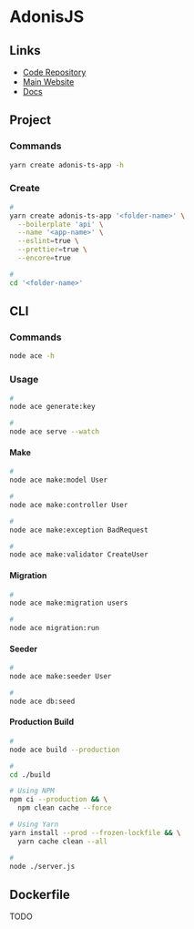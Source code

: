 # AdonisJS

<!--
https://github.com/CesarJrFontalvo/buen-comienzo-adonis-5/blob/main/Dockerfile
-->

## Links

- [Code Repository](https://github.com/adonisjs/core)
- [Main Website](https://adonisjs.com)
- [Docs](https://docs.adonisjs.com)

## Project

### Commands

```sh
yarn create adonis-ts-app -h
```

### Create

```sh
#
yarn create adonis-ts-app '<folder-name>' \
  --boilerplate 'api' \
  --name '<app-name>' \
  --eslint=true \
  --prettier=true \
  --encore=true

#
cd '<folder-name>'
```

## CLI

### Commands

```sh
node ace -h
```

### Usage

```sh
#
node ace generate:key

#
node ace serve --watch
```

<!--
node ace dump:rcfile

yarn add @adonisjs/lucid
node ace configure @adonisjs/lucid
-->

#### Make

```sh
#
node ace make:model User

#
node ace make:controller User

#
node ace make:exception BadRequest

#
node ace make:validator CreateUser
```

#### Migration

```sh
#
node ace make:migration users

#
node ace migration:run
```

#### Seeder

```sh
#
node ace make:seeder User

#
node ace db:seed
```

#### Production Build

```sh
#
node ace build --production

#
cd ./build

# Using NPM
npm ci --production && \
  npm clean cache --force

# Using Yarn
yarn install --prod --frozen-lockfile && \
  yarn cache clean --all

#
node ./server.js
```

## Dockerfile

TODO

<!--
https://github.com/search?q=filename%3Adocker-entrypoint.sh+%22ace+migration%3Arun%22
-->

